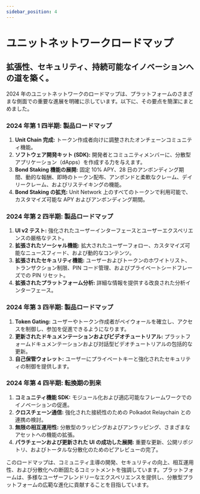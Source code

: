 ```yaml
---
sidebar_position: 4
---
```


# ユニットネットワークロードマップ

## 拡張性、セキュリティ、持続可能なイノベーションへの道を築く。

2024 年のユニットネットワークのロードマップは、プラットフォームのさまざまな側面での重要な進展を明確に示しています。以下に、その要点を簡潔にまとめました。

### 2024 年第 1 四半期: 製品ロードマップ

1. **Unit Chain 完成:** トークン作成者向けに調整されたオンチェーンコミュニティ機能。
2. **ソフトウェア開発キット (SDK):** 開発者とコミュニティメンバーに、分散型アプリケーション（dApps）を作成する力を与えます。
3. **Bond Staking 機能の展開:** 固定 10% APY、28 日のアンボンディング期間、動的な報酬、即時のトークン配布、アンボンドと柔軟なクレーム、デイリークレーム、およびリステイキングの機能。
4. **Bond Staking の拡充:** Unit Network 上のすべてのトークンで利用可能で、カスタマイズ可能な APY およびアンボンディング期間。

### 2024 年第 2 四半期: 製品ロードマップ

1. **UI v2 テスト:** 強化されたユーザーインターフェースとユーザーエクスペリエンスの厳格なテスト。
2. **拡張されたソーシャル機能:** 拡大されたユーザーフォロー、カスタマイズ可能なニュースフィード、および動的なコンテンツ。
3. **拡張されたセキュリティ機能:** ユーザーおよびトークンのホワイトリスト、トランザクション制限、PIN コード管理、およびプライベートシードフレーズでの PIN リセット。
4. **拡張されたプラットフォーム分析:** 詳細な情報を提供する改良された分析インターフェース。

### 2024 年第 3 四半期: 製品ロードマップ

1. **Token Gating:** ユーザーやトークン作成者がペイウォールを確立し、アクセスを制御し、参加を促進できるようになります。
2. **更新されたドキュメンテーションおよびビデオチュートリアル:** プラットフォームドキュメンテーションおよび対話型ビデオチュートリアルの包括的な更新。
3. **自己保管ウォレット:** ユーザーにプライベートキーと強化されたセキュリティの制御を提供します。

### 2024 年第 4 四半期: 転換期の到来

1. **コミュニティ機能 SDK:** モジュール化および適応可能なフレームワークでのイノベーションの促進。
2. **クロスチェーン通信:** 強化された接続性のための Polkadot Relaychain との連携の検討。
3. **無限の相互運用性:** 分散型のラッピングおよびアンラッピング、さまざまなアセットへの機能の拡張。
4. **パラチェーンおよび更新された UI の成功した展開:** 重要な更新、公開リポジトリ、およびトータルな分散化のためのピアレビューの完了。

このロードマップは、コミュニティ主導の開発、セキュリティの向上、相互運用性、および分散化への断固たるコミットメントを強調しています。プラットフォームは、多様なユーザーフレンドリーなエクスペリエンスを提供し、分散型プラットフォームの広範な進化に貢献することを目指しています。
